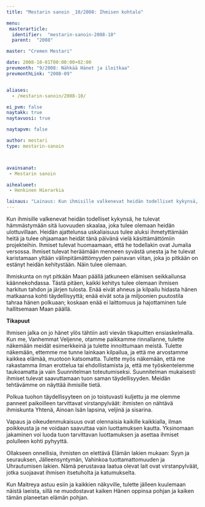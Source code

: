 ```yaml
---
title: "Mestarin sanoin _10/2008: Ihmisen kohtalo"

menu:
 masterarticle:
  identifier:  "mestarin-sanoin-2008-10"
  parent:  "2008"

master: "Cremen Mestari"

date: 2008-10-01T00:00:00+02:00
prevmonth: "9/2008: Nähkää Hänet ja iloitkaa"
prevmonthLink: "2008-09"


aliases:
  - /mestarin-sanoin/2008-10/

ei_pvm: false
naytakk: true
naytavuosi: true

naytapvm: false

author: mestari
type: mestarin-sanoin



avainsanat:
 - Mestarin sanoin

aihealueet:
 - Henkinen Hierarkia

lainaus: "Lainaus: Kun ihmisille valkenevat heidän todelliset kykynsä, he tulevat hämmästymään sitä luovuuden skaalaa, joka tulee olemaan heidän ulottuvillaan. Heidän ajattelunsa uskaliaisuus tulee aluksi ihmetyttämään heitä ja tulee ohjaamaan heidät tänä päivänä vielä käsittämättömiin projekteihin."
---
```

<p>Kun ihmisille valkenevat heidän todelliset kykynsä, he tulevat hämmästymään sitä luovuuden skaalaa, joka tulee olemaan heidän ulottuvillaan. Heidän ajattelunsa uskaliaisuus tulee aluksi ihmetyttämään heitä ja tulee ohjaamaan heidät tänä päivänä vielä käsittämättömiin projekteihin. Ihmiset tulevat huomaamaan, että he todellakin ovat Jumalia versossa. Ihmiset tulevat heräämään menneen syvästä unesta ja he tulevat karistamaan yltään välinpitämättömyyden painavan viitan, joka jo pitkään on estänyt heidän kehitystään. Näin tulee olemaan.</p>
<p>Ihmiskunta on nyt pitkään Maan päällä jatkuneen elämisen seikkailunsa käännekohdassa. Tästä pitäen, kaikki kehitys tulee olemaan ihmisen harkitun tahdon ja järjen tulosta. Enää eivät ahneus ja kilpailu hidasta hänen matkaansa kohti täydellisyyttä; enää eivät sota ja miljoonien puutostila tahraa hänen polkuaan; koskaan enää ei laittomuus ja hajottaminen tule hallitsemaan Maan päällä.</p>
<p><strong>Tikapuut</strong></p>
<p>Ihmisen jalka on jo hänet ylös tähtiin asti vievän tikapuitten ensiaskelmalla. Kun me, Vanhemmat Veljenne, otamme paikkamme rinnallanne, tulette näkemään meidät esimerkkeinä ja tulette innoittumaan meistä. Tulette näkemään, ettemme me tunne lainkaan kilpailua, ja että me arvostamme kaikkea elämää, muotoon katsomatta. Tulette myös näkemään, että me rakastamma ilman erottelua tai ehdollistamista ja, että me työskentelemme taukoamatta ja vain Suunnitelman toteutumiseksi. Suunnitelman mukaisesti ihmiset tulevat saavuttamaan tuon saman täydellisyyden. Meidän tehtävämme on näyttää ihmisille tietä.</p>
<p>Polkua tuohon täydellisyyteen on jo toistuvasti kuljettu ja me olemme panneet paikoilleen tarvittavat virstanpylväät: ihmisten on nähtävä ihmiskunta Yhtenä, Ainoan Isän lapsina, veljinä ja sisarina.</p>
<p>Vapaus ja oikeudenmukaisuus ovat olennaisia kaikille kaikkialla, ilman poikkeusta ja ne voidaan saavuttaa vain luottamuksen kautta. Yksinomaan jakaminen voi luoda tuon tarvittavan luottamuksen ja asettaa ihmiset polulleen kohti pyhyyttä.</p>
<p>Ollakseen onnellisia, ihmisten on elettävä Elämän lakien mukaan: Syyn ja seurauksen, Jälleensyntymän, Vahinkoa tuottamattomuuden ja Uhrautumisen lakien. Nämä perustavaa laatua olevat lait ovat virstanpylväät, jotka suojaavat ihmisen itsetuholta ja katumukselta.</p>
<p>Kun Maitreya astuu esiin ja kaikkien näkyville, tulette jälleen kuulemaan näistä laeista, sillä ne muodostavat kaiken Hänen oppinsa pohjan ja kaiken tämän planeetan elämän pohjan.</p>